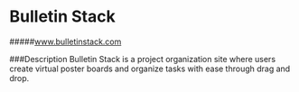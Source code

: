 # Bulletin Stack

#####www.bulletinstack.com

###Description
Bulletin Stack is a project organization site where users create virtual poster boards and organize tasks with ease through drag and drop.
